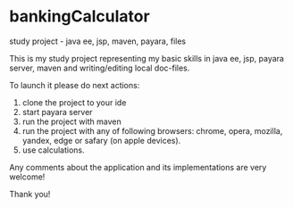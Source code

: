 # bankingCalculator
study project - java ee, jsp, maven, payara, files

This is my study project representing my basic skills in java ee, jsp, payara server, maven and writing/editing local doc-files. 

To launch it please do next actions:

1. clone the project to your ide
2. start payara server
3. run the project with maven
4. run the project with any of following browsers: chrome, opera, mozilla, yandex, edge or safary (on apple devices).
5. use calculations.

Any comments about the application and its implementations are very welcome!

Thank you!
